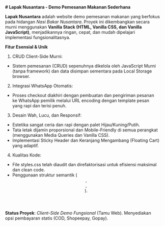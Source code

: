**# Lapak Nusantara - Demo Pemesanan Makanan Sederhana**

**Lapak Nusantara** adalah website demo pemesanan makanan yang berfokus pada hidangan _Nasi Bakar Nusantara_. Proyek ini dikembangkan secara murni menggunakan **Vanilla Stack (HTML, Vanilla CSS, dan Vanilla JavaScript)**, menjadikannya ringan, cepat, dan mudah dipelajari implementasi fungsionalitasnya.

**Fitur Esensial & Unik**
1. CRUD Client-Side Murni:
- Sistem pemesanan (CRUD) sepenuhnya dikelola oleh JavaScript Murni (tanpa framework) dan data disimpan sementara pada Local Storage browser.
2. Integrasi WhatsApp Otomatis:
- Proses checkout diakhiri dengan pembuatan dan pengiriman pesanan ke WhatsApp pemilik melalui URL encoding dengan template pesan yang rapi dan terisi penuh.
3. Desain Wah, Lucu, dan Responsif:
- Estetika sangat ceria dan rapi dengan palet Hijau/Kuning/Putih.
- Tata letak dijamin proporsional dan Mobile-Friendly di semua perangkat (menggunakan Media Queries dan Vanilla CSS).
- Implementasi Sticky Header dan Keranjang Mengambang (Floating Cart) yang adaptif.
4. Kualitas Kode:
- File styles.css telah diaudit dan direfaktorisasi untuk efisiensi maksimal dan clean code.
- Penggunaan struktur semantik (<header>, <main>, <footer>). 

**Status Proyek**: _Client-Side Demo Fungsional_ (Tamu Web). Menyediakan opsi pembayaran statis (COD, Shopeepay, Gopay).
